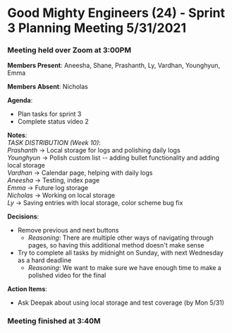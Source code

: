 # Good Mighty Engineers (24) - Sprint 3 Planning Meeting 5/31/2021

### Meeting held over Zoom at 3:00PM

**Members Present**: Aneesha, Shane, Prashanth, Ly, Vardhan, Younghyun, Emma

**Members Absent**: Nicholas

**Agenda**:
- Plan tasks for sprint 3
- Complete status video 2

**Notes**:  
*TASK DISTRIBUTION (Week 10)*:  
*Prashanth* → Local storage for logs and polishing daily logs  
*Younghyun* → Polish custom list -- adding bullet functionality and adding local storage  
*Vardhan* → Calendar page, helping with daily logs  
*Aneesha* → Testing, index page  
*Emma* → Future log storage  
*Nicholas* → Working on local storage  
*Ly* → Saving entries with local storage, color scheme bug fix

**Decisions**:  
- Remove previous and next buttons
  - *Reasoning*: There are multiple other ways of navigating through pages, so having this additional method doesn't make sense
- Try to complete all tasks by midnight on Sunday, with next Wednesday as a hard deadline
  - *Reasoning*: We want to make sure we have enough time to make a polished video for the final

**Action Items**:  
- Ask Deepak about using local storage and test coverage (by Mon 5/31)

### Meeting finished at 3:40M